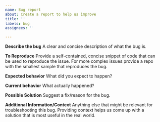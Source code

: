 ```yaml
---
name: Bug report
about: Create a report to help us improve
title: ''
labels: bug
assignees: ''

---
```


**Describe the bug**
A clear and concise description of what the bug is.

**To Reproduce**
Provide a self-contained, concise snippet of code that can be used to reproduce the issue. For more complex issues provide a repo with the smallest sample that reproduces the bug.

**Expected behavior**
What did you expect to happen?

**Current behavior**
What actually happened?

**Possible Solution**
Suggest a fix/reason for the bug.

**Additional Information/Context**
Anything else that might be relevant for troubleshooting this bug. Providing context helps us come up with a solution that is most useful in the real world.
